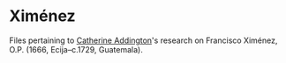 # Ximénez
Files pertaining to [Catherine Addington](catherineaddington.com)'s research on Francisco Ximénez, O.P. (1666, Ecija–c.1729, Guatemala).
